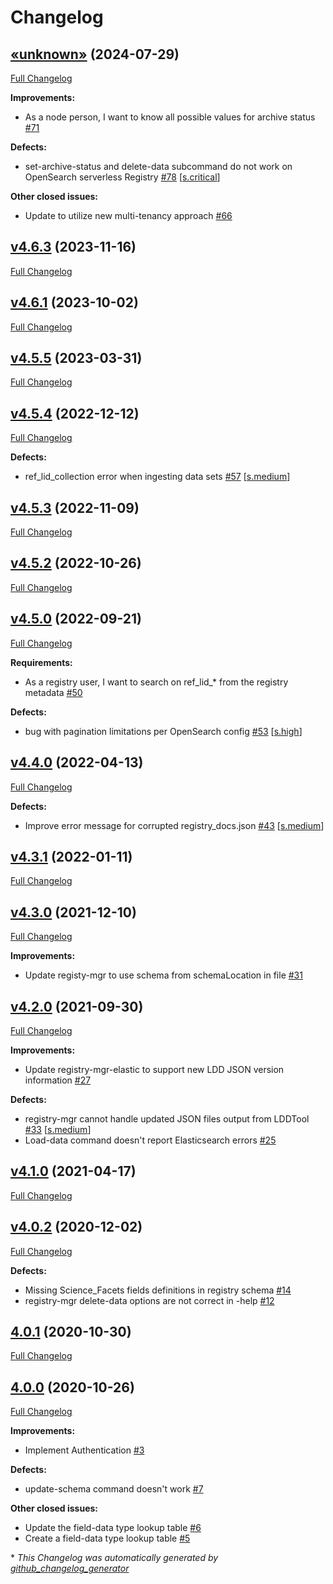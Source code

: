 # Changelog

## [«unknown»](https://github.com/NASA-PDS/registry-mgr/tree/«unknown») (2024-07-29)

[Full Changelog](https://github.com/NASA-PDS/registry-mgr/compare/v4.6.3...«unknown»)

**Improvements:**

- As a node person, I want to know all possible values for archive status [\#71](https://github.com/NASA-PDS/registry-mgr/issues/71)

**Defects:**

- set-archive-status and delete-data subcommand do not work on OpenSearch serverless Registry [\#78](https://github.com/NASA-PDS/registry-mgr/issues/78) [[s.critical](https://github.com/NASA-PDS/registry-mgr/labels/s.critical)]

**Other closed issues:**

- Update to utilize new multi-tenancy approach [\#66](https://github.com/NASA-PDS/registry-mgr/issues/66)

## [v4.6.3](https://github.com/NASA-PDS/registry-mgr/tree/v4.6.3) (2023-11-16)

[Full Changelog](https://github.com/NASA-PDS/registry-mgr/compare/v4.6.1...v4.6.3)

## [v4.6.1](https://github.com/NASA-PDS/registry-mgr/tree/v4.6.1) (2023-10-02)

[Full Changelog](https://github.com/NASA-PDS/registry-mgr/compare/v4.5.5...v4.6.1)

## [v4.5.5](https://github.com/NASA-PDS/registry-mgr/tree/v4.5.5) (2023-03-31)

[Full Changelog](https://github.com/NASA-PDS/registry-mgr/compare/v4.5.4...v4.5.5)

## [v4.5.4](https://github.com/NASA-PDS/registry-mgr/tree/v4.5.4) (2022-12-12)

[Full Changelog](https://github.com/NASA-PDS/registry-mgr/compare/v4.5.3...v4.5.4)

**Defects:**

- ref\_lid\_collection error when ingesting data sets [\#57](https://github.com/NASA-PDS/registry-mgr/issues/57) [[s.medium](https://github.com/NASA-PDS/registry-mgr/labels/s.medium)]

## [v4.5.3](https://github.com/NASA-PDS/registry-mgr/tree/v4.5.3) (2022-11-09)

[Full Changelog](https://github.com/NASA-PDS/registry-mgr/compare/v4.5.2...v4.5.3)

## [v4.5.2](https://github.com/NASA-PDS/registry-mgr/tree/v4.5.2) (2022-10-26)

[Full Changelog](https://github.com/NASA-PDS/registry-mgr/compare/v4.5.0...v4.5.2)

## [v4.5.0](https://github.com/NASA-PDS/registry-mgr/tree/v4.5.0) (2022-09-21)

[Full Changelog](https://github.com/NASA-PDS/registry-mgr/compare/v4.4.0...v4.5.0)

**Requirements:**

- As a registry user, I want to search on ref\_lid\_\* from the registry metadata [\#50](https://github.com/NASA-PDS/registry-mgr/issues/50)

**Defects:**

- bug with pagination limitations per OpenSearch config [\#53](https://github.com/NASA-PDS/registry-mgr/issues/53) [[s.high](https://github.com/NASA-PDS/registry-mgr/labels/s.high)]

## [v4.4.0](https://github.com/NASA-PDS/registry-mgr/tree/v4.4.0) (2022-04-13)

[Full Changelog](https://github.com/NASA-PDS/registry-mgr/compare/v4.3.1...v4.4.0)

**Defects:**

- Improve error message for corrupted registry\_docs.json [\#43](https://github.com/NASA-PDS/registry-mgr/issues/43) [[s.medium](https://github.com/NASA-PDS/registry-mgr/labels/s.medium)]

## [v4.3.1](https://github.com/NASA-PDS/registry-mgr/tree/v4.3.1) (2022-01-11)

[Full Changelog](https://github.com/NASA-PDS/registry-mgr/compare/v4.3.0...v4.3.1)

## [v4.3.0](https://github.com/NASA-PDS/registry-mgr/tree/v4.3.0) (2021-12-10)

[Full Changelog](https://github.com/NASA-PDS/registry-mgr/compare/v4.2.0...v4.3.0)

**Improvements:**

- Update registy-mgr to use schema from schemaLocation in file [\#31](https://github.com/NASA-PDS/registry-mgr/issues/31)

## [v4.2.0](https://github.com/NASA-PDS/registry-mgr/tree/v4.2.0) (2021-09-30)

[Full Changelog](https://github.com/NASA-PDS/registry-mgr/compare/v4.1.0...v4.2.0)

**Improvements:**

- Update registry-mgr-elastic to support new LDD JSON version information [\#27](https://github.com/NASA-PDS/registry-mgr/issues/27)

**Defects:**

- registry-mgr cannot handle updated JSON files output from LDDTool [\#33](https://github.com/NASA-PDS/registry-mgr/issues/33) [[s.medium](https://github.com/NASA-PDS/registry-mgr/labels/s.medium)]
- Load-data command doesn't report Elasticsearch errors [\#25](https://github.com/NASA-PDS/registry-mgr/issues/25)

## [v4.1.0](https://github.com/NASA-PDS/registry-mgr/tree/v4.1.0) (2021-04-17)

[Full Changelog](https://github.com/NASA-PDS/registry-mgr/compare/v4.0.2...v4.1.0)

## [v4.0.2](https://github.com/NASA-PDS/registry-mgr/tree/v4.0.2) (2020-12-02)

[Full Changelog](https://github.com/NASA-PDS/registry-mgr/compare/4.0.1...v4.0.2)

**Defects:**

- Missing Science\_Facets fields definitions in registry schema [\#14](https://github.com/NASA-PDS/registry-mgr/issues/14)
- registry-mgr  delete-data options are not correct in -help [\#12](https://github.com/NASA-PDS/registry-mgr/issues/12)

## [4.0.1](https://github.com/NASA-PDS/registry-mgr/tree/4.0.1) (2020-10-30)

[Full Changelog](https://github.com/NASA-PDS/registry-mgr/compare/4.0.0...4.0.1)

## [4.0.0](https://github.com/NASA-PDS/registry-mgr/tree/4.0.0) (2020-10-26)

[Full Changelog](https://github.com/NASA-PDS/registry-mgr/compare/7fd5a2640c71921f086fa467648c78d108c4bb24...4.0.0)

**Improvements:**

- Implement Authentication [\#3](https://github.com/NASA-PDS/registry-mgr/issues/3)

**Defects:**

- update-schema command doesn't work [\#7](https://github.com/NASA-PDS/registry-mgr/issues/7)

**Other closed issues:**

- Update the field-data type lookup table [\#6](https://github.com/NASA-PDS/registry-mgr/issues/6)
- Create a field-data type lookup table [\#5](https://github.com/NASA-PDS/registry-mgr/issues/5)



\* *This Changelog was automatically generated by [github_changelog_generator](https://github.com/github-changelog-generator/github-changelog-generator)*
